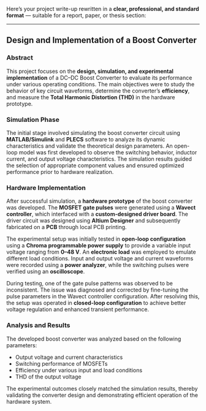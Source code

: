 Here’s your project write-up rewritten in a **clear, professional, and standard format** — suitable for a report, paper, or thesis section:

---

## **Design and Implementation of a Boost Converter**

### **Abstract**

This project focuses on the **design, simulation, and experimental implementation** of a DC–DC Boost Converter to evaluate its performance under various operating conditions. The main objectives were to study the behavior of key circuit waveforms, determine the converter’s **efficiency**, and measure the **Total Harmonic Distortion (THD)** in the hardware prototype.

### **Simulation Phase**

The initial stage involved simulating the boost converter circuit using **MATLAB/Simulink** and **PLECS** software to analyze its dynamic characteristics and validate the theoretical design parameters. An open-loop model was first developed to observe the switching behavior, inductor current, and output voltage characteristics. The simulation results guided the selection of appropriate component values and ensured optimized performance prior to hardware realization.

### **Hardware Implementation**

After successful simulation, a **hardware prototype** of the boost converter was developed. The **MOSFET gate pulses** were generated using a **Wavect controller**, which interfaced with a **custom-designed driver board**. The driver circuit was designed using **Altium Designer** and subsequently fabricated on a **PCB** through local PCB printing.

The experimental setup was initially tested in **open-loop configuration** using a **Chroma programmable power supply** to provide a variable input voltage ranging from **0–48 V**. An **electronic load** was employed to emulate different load conditions. Input and output voltage and current waveforms were recorded using a **power analyzer**, while the switching pulses were verified using an **oscilloscope**.

During testing, one of the gate pulse patterns was observed to be inconsistent. The issue was diagnosed and corrected by fine-tuning the pulse parameters in the Wavect controller configuration. After resolving this, the setup was operated in **closed-loop configuration** to achieve better voltage regulation and enhanced transient performance.

### **Analysis and Results**

The developed boost converter was analyzed based on the following parameters:

* Output voltage and current characteristics
* Switching performance of MOSFETs
* Efficiency under various input and load conditions
* THD of the output voltage

The experimental outcomes closely matched the simulation results, thereby validating the converter design and demonstrating efficient operation of the hardware system.


